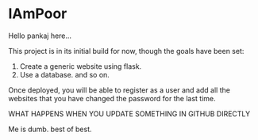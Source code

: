 # IAmPoor
Hello pankaj here...

This project is in its initial build for now, though the goals have been set:

1. Create a generic website using flask.
2. Use a database.
and so on.

Once deployed, you will be able to register as a user and add all the websites that you have changed the password for the last time.


WHAT HAPPENS WHEN YOU UPDATE SOMETHING IN GITHUB DIRECTLY

Me is dumb.
best of best.
